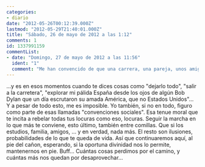 ```yaml
---
categories:
- diario
date: "2012-05-26T00:12:39.000Z"
lastmod: "2012-05-29T21:40:01.000Z"
title: "Sábado, 26 de mayo de 2012 a las 1:12"
comments: 1
id: 1337991159
commentList:
- date: "Domingo, 27 de mayo de 2012 a las 11:56"
  ident: "1"
  comment: "Me han convencido de que una carrera, una pareja, unos amigos, son las cosas importantes en la vida. Y seguramente en parte es asi, sin ellas mi vida seria infinitamente distinta. Pero por otro lado son sólidas ataduras que me mantienen anclado en un lugar concreto. Justo en esta edad en la que necesito ver y experimentar el mundo... Necesito estar lejos, en todas partes, sin depender de nada ni nadie, y me temo que no podré hacerlo  \n  \nMientras estudie tendré que estar aqui atado. Cuando acabe empezaré a trabajar, para conseguir dinero para irme, cosa que no podré hacer porque estaré precisamente trabajando, visto asi resulta deprimente, ojala encuentre las agallas para un buen dia dejarlo todo y cumplir mi sueño"
---
```


...y es en esos momentos cuando te dices cosas como "dejarlo todo", "salir a la carretera", "explorar mi pálida España desde los ojos de algún Bob Dylan que un día escrutaron su amada América, que no Estados Unidos"...  
Y a pesar de todo esto, me es imposible. Yo también, si no en todo, figuro como parte de esas llamadas "convenciones sociales". Esa tenue moral que te incita a rebelar todas tus locuras como eso, locuras. Seguir la marcha en lo que más te conviene, esto último, también entre comillas. Que si los estudios, familia, amigos, ... y en verdad, nada más. El resto son ilusiones, probabilidades de lo que te queda de vida. Así que continuaremos aquí, al pie del cañon, esperando, si la oportuna divinidad nos lo permite, mantenernos en pie. Buff... Cuántas cosas perdimos por el camino, y cuántas más nos quedan por desaprovechar...
